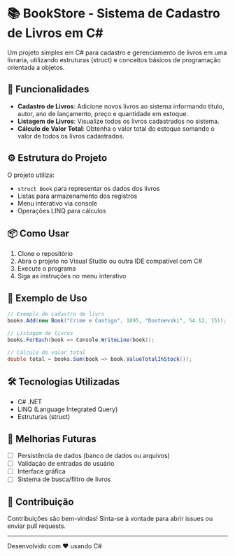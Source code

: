 # 📚 BookStore - Sistema de Cadastro de Livros em C#

Um projeto simples em C# para cadastro e gerenciamento de livros em uma livraria, utilizando estruturas (struct) e conceitos básicos de programação orientada a objetos.

## 🚀 Funcionalidades

- **Cadastro de Livros**: Adicione novos livros ao sistema informando título, autor, ano de lançamento, preço e quantidade em estoque.
- **Listagem de Livros**: Visualize todos os livros cadastrados no sistema.
- **Cálculo de Valor Total**: Obtenha o valor total do estoque somando o valor de todos os livros cadastrados.

## ⚙️ Estrutura do Projeto

O projeto utiliza:
- `struct Book` para representar os dados dos livros
- Listas para armazenamento dos registros
- Menu interativo via console
- Operações LINQ para cálculos

## 📦 Como Usar

1. Clone o repositório
2. Abra o projeto no Visual Studio ou outra IDE compatível com C#
3. Execute o programa
4. Siga as instruções no menu interativo

## 📝 Exemplo de Uso

```csharp
// Exemplo de cadastro de livro
books.Add(new Book("Crime e Castigo", 1895, "Dostoevski", 54.12, 15));

// Listagem de livros
books.ForEach(book => Console.WriteLine(book));

// Cálculo do valor total
double total = books.Sum(book => book.ValueTotalInStock());
```

## 🛠️ Tecnologias Utilizadas

- C# .NET
- LINQ (Language Integrated Query)
- Estruturas (struct)

## 📌 Melhorias Futuras

- [ ] Persistência de dados (banco de dados ou arquivos)
- [ ] Validação de entradas do usuário
- [ ] Interface gráfica
- [ ] Sistema de busca/filtro de livros

## 🤝 Contribuição

Contribuições são bem-vindas! Sinta-se à vontade para abrir issues ou enviar pull requests.

---

Desenvolvido com ❤️ usando C#